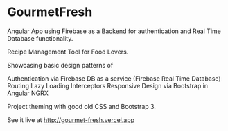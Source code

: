 
# GourmetFresh

Angular App using Firebase as a Backend for authentication and Real Time Database functionality.

Recipe Management Tool for Food Lovers. 

Showcasing basic design patterns of

Authentication via Firebase
DB as a service (Firebase Real Time Database)
Routing
Lazy Loading
Interceptors
Responsive Design via Bootstrap in Angular
NGRX

Project theming with good old CSS and Bootstrap 3.

See it live at http://gourmet-fresh.vercel.app

